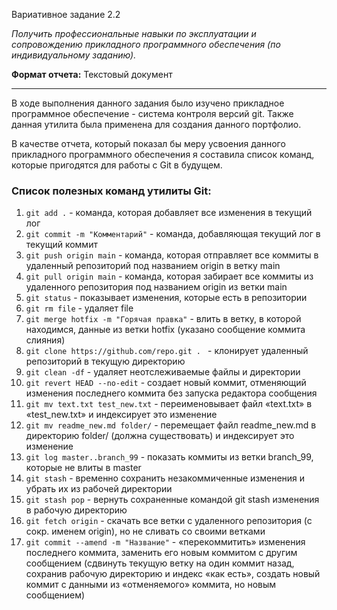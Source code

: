 Вариативное задание 2.2

*Получить профессиональные навыки по эксплуатации и сопровождению прикладного программного обеспечения (по индивидуальному заданию).*

**Формат отчета:** Текстовый документ

---

В ходе выполнения данного задания было изучено прикладное программное обеспечение - система контроля версий git. Также данная утилита была применена для создания данного портфолио.

В качестве отчета, который показал бы меру усвоения данного прикладного программного обеспечения я составила список команд, которые пригодятся для работы с Git в будущем.

### Список полезных команд утилиты Git:

1. `git add .` - команда, которая добавляет все изменения в текущий лог
1. `git commit -m "Комментарий"` - команда, добавляющая текущий лог в текущий коммит
1. `git push origin main` - команда, которая отправляет все коммиты в удаленный репозиторий под названием origin в ветку main
10. `git pull origin main` - команда, которая забирает все коммиты из удаленного репозитория под названием origin из ветки main
11. `git status` - показывает изменения, которые есть в репозитории
12. `git rm file` - удаляет file
13. `git merge hotfix -m "Горячая правка"` - влить в ветку, в которой находимся, данные из ветки hotfix (указано сообщение коммита слияния)
14. `git clone https://github.com/repo.git . ` - клонирует удаленный репозиторий в текущую директорию
15. `git clean -df` - удаляет неотслеживаемые файлы и директории
16. `git revert HEAD --no-edit` - создает новый коммит, отменяющий изменения последнего коммита без запуска редактора сообщения
17. `git mv text.txt test_new.txt` - переименовывает файл «text.txt» в «test_new.txt» и индексирует это изменение
15. `git mv readme_new.md folder/` - перемещает файл readme_new.md в директорию folder/ (должна существовать) и индексирует это изменение
15. `git log master..branch_99` - показать коммиты из ветки branch_99, которые не влиты в master
16. `git stash` - временно сохранить незакоммиченные изменения и убрать их из рабочей директории
15. `git stash pop` - вернуть сохраненные командой git stash изменения в рабочую директорию
16. `git fetch origin` - скачать все ветки с удаленного репозитория (с сокр. именем origin), но не сливать со своими ветками
15. `git commit --amend -m "Название"` - «перекоммитить» изменения последнего коммита, заменить его новым коммитом с другим сообщением (сдвинуть текущую ветку на один коммит назад, сохранив рабочую директорию и индекс «как есть», создать новый коммит с данными из «отменяемого» коммита, но новым сообщением)